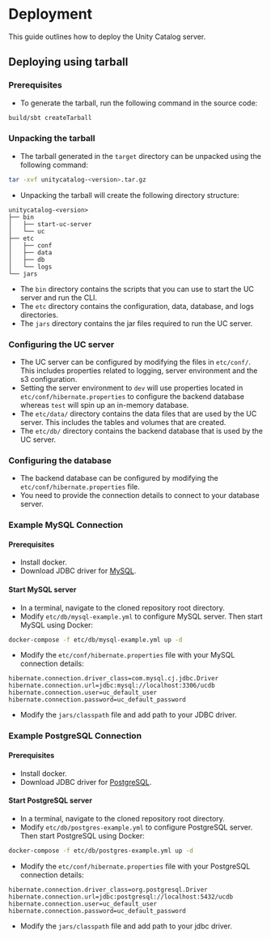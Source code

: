 # Deployment

This guide outlines how to deploy the Unity Catalog server.

## Deploying using tarball

### Prerequisites

- To generate the tarball, run the following command in the source code:

```sh
build/sbt createTarball
```

### Unpacking the tarball

- The tarball generated in the `target` directory can be unpacked using the following command:

```sh
tar -xvf unitycatalog-<version>.tar.gz
```

- Unpacking the tarball will create the following directory structure:

```console
unitycatalog-<version>
├── bin
│   ├── start-uc-server
│   └── uc
├── etc
│   ├── conf
│   ├── data
│   ├── db
│   └── logs
└── jars
```

- The `bin` directory contains the scripts that you can use to start the UC server and run the CLI.
- The `etc` directory contains the configuration, data, database, and logs directories.
- The `jars` directory contains the jar files required to run the UC server.

### Configuring the UC server

- The UC server can be configured by modifying the files in `etc/conf/`. This includes properties related to logging,
    server environment and the s3 configuration.
- Setting the server environment to `dev` will use properties located in `etc/conf/hibernate.properties` to configure
    the backend database whereas `test` will spin up an in-memory database.
- The `etc/data/` directory contains the data files that are used by the UC server. This includes the tables and volumes
    that are created.
- The `etc/db/` directory contains the backend database that is used by the UC server.

### Configuring the database

- The backend database can be configured by modifying the `etc/conf/hibernate.properties` file.
- You need to provide the connection details to connect to your database server.

### Example MySQL Connection

#### Prerequisites

- Install docker.
- Download JDBC driver for [MySQL](https://dev.mysql.com/downloads/connector/j/).

#### Start MySQL server

- In a terminal, navigate to the cloned repository root directory.
- Modify `etc/db/mysql-example.yml` to configure MySQL server. Then start MySQL using Docker:

```sh
docker-compose -f etc/db/mysql-example.yml up -d
```

- Modify the `etc/conf/hibernate.properties` file with your MySQL connection details:

```properties
hibernate.connection.driver_class=com.mysql.cj.jdbc.Driver
hibernate.connection.url=jdbc:mysql://localhost:3306/ucdb
hibernate.connection.user=uc_default_user
hibernate.connection.password=uc_default_password
```

- Modify the `jars/classpath` file and add path to your JDBC driver.

### Example PostgreSQL Connection

#### Prerequisites

- Install docker.
- Download JDBC driver for [PostgreSQL](https://jdbc.postgresql.org/download/).

#### Start PostgreSQL server

- In a terminal, navigate to the cloned repository root directory.
- Modify `etc/db/postgres-example.yml` to configure PostgreSQL server. Then start PostgreSQL using Docker:

```sh
docker-compose -f etc/db/postgres-example.yml up -d
```

- Modify the `etc/conf/hibernate.properties` file with your PostgreSQL connection details:

```properties
hibernate.connection.driver_class=org.postgresql.Driver
hibernate.connection.url=jdbc:postgresql://localhost:5432/ucdb
hibernate.connection.user=uc_default_user
hibernate.connection.password=uc_default_password
```

- Modify the `jars/classpath` file and add path to your jdbc driver.
